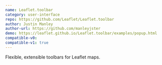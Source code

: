 ```yaml
---
name: Leaflet.toolbar
category: user-interface
repo: https://github.com/Leaflet/Leaflet.toolbar
author: Justin Manley
author-url: https://github.com/manleyjster
demo: https://leaflet.github.io/Leaflet.toolbar/examples/popup.html
compatible-v0:
compatible-v1: true
---
```


Flexible, extensible toolbars for Leaflet maps.
